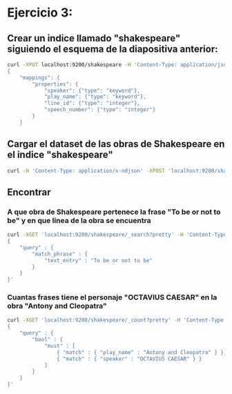 # Ejercicio 3: 

## Crear un indice llamado "shakespeare" siguiendo el esquema de la diapositiva anterior:

```bash
curl -XPUT localhost:9200/shakespeare -H 'Content-Type: application/json' -d'
{
    "mappings": {
        "properties": {
            "speaker": {"type": "keyword"},
            "play_name": {"type": "keyword"},
            "line_id": {"type": "integer"},
            "speech_number": {"type": "integer"}
        }
    }

```

## Cargar el dataset de las obras de Shakespeare en el indice "shakespeare"

```bash
curl -H 'Content-Type: application/x-ndjson' -XPOST 'localhost:9200/shakespeare/_bulk?pretty' --data-binary @shakes_cut.json
```

## Encontrar

### A que obra de Shakespeare pertenece la frase "To be or not to be" y en que linea de la obra se encuentra

```bash
curl -XGET 'localhost:9200/shakespeare/_search?pretty' -H 'Content-Type: application/json' -d'
{
    "query" : {
        "match_phrase" : {
            "text_entry" : "To be or not to be"
        }
    }
}'
```

### Cuantas frases tiene el personaje "OCTAVIUS CAESAR" en la obra "Antony and Cleopatra"

```bash
curl -XGET 'localhost:9200/shakespeare/_count?pretty' -H 'Content-Type: application/json' -d'
{
    "query" : {
        "bool" : {
            "must" : [
                { "match" : { "play_name" : "Antony and Cleopatra" } },
                { "match" : { "speaker" : "OCTAVIUS CAESAR" } }
            ]
        }
    }
}'
```
